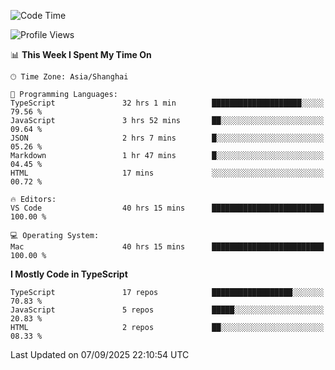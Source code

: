 <!--START_SECTION:waka-->
![Code Time](http://img.shields.io/badge/Code%20Time-8%2C281%20hrs%2024%20mins-blue)

![Profile Views](http://img.shields.io/badge/Profile%20Views-0-blue)

📊 **This Week I Spent My Time On** 

```text
🕑︎ Time Zone: Asia/Shanghai

💬 Programming Languages: 
TypeScript               32 hrs 1 min        ████████████████████░░░░░   79.56 % 
JavaScript               3 hrs 52 mins       ██░░░░░░░░░░░░░░░░░░░░░░░   09.64 % 
JSON                     2 hrs 7 mins        █░░░░░░░░░░░░░░░░░░░░░░░░   05.26 % 
Markdown                 1 hr 47 mins        █░░░░░░░░░░░░░░░░░░░░░░░░   04.45 % 
HTML                     17 mins             ░░░░░░░░░░░░░░░░░░░░░░░░░   00.72 % 

🔥 Editors: 
VS Code                  40 hrs 15 mins      █████████████████████████   100.00 % 

💻 Operating System: 
Mac                      40 hrs 15 mins      █████████████████████████   100.00 % 
```

**I Mostly Code in TypeScript** 

```text
TypeScript               17 repos            ██████████████████░░░░░░░   70.83 % 
JavaScript               5 repos             █████░░░░░░░░░░░░░░░░░░░░   20.83 % 
HTML                     2 repos             ██░░░░░░░░░░░░░░░░░░░░░░░   08.33 % 
```




 Last Updated on 07/09/2025 22:10:54 UTC
<!--END_SECTION:waka-->
